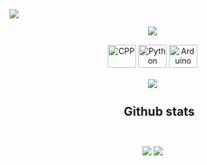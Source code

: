 <img src="https://github.com/gabohs/gabohs/blob/main/gabohs.gif" />

<p align="center">

  <img src="https://github.com/gabohs/gabohs/blob/output/github-contribution-grid-snake.svg">

  <br>
  <br>
 
  <img alt="CPP" height="40" width="50"     src="https://cdn.jsdelivr.net/gh/devicons/devicon/icons/cplusplus/cplusplus-original.svg" > 
  <img alt="Python" height="40" width="50"  src="https://cdn.jsdelivr.net/gh/devicons/devicon/icons/python/python-original.svg"> 
  <img alt="Arduino" height="40" width="50" src="https://cdn.jsdelivr.net/gh/devicons/devicon/icons/arduino/arduino-original.svg">

  <br>
  <br>

  <img src="https://komarev.com/ghpvc/?username=gabohs&&style=for-the-badge"/>

</p>

  <div id="user-content-toc">
  <ul align="center" style="list-style: none;">
    <summary>
      <h2>Github stats</h2>
    </summary>
  </ul>
</div>

 <br>

 <p align="center">
    <img src="https://github-readme-stats.vercel.app/api?username=gabohs&show_icons=true&theme=shadow_blue&include_all_commits=true&count_private=true&line_height=30">
    <img src="https://github-readme-stats.vercel.app/api/top-langs/?username=gabohs&layout=compact&langs_count=7&theme=shadow_blue">
  
 </p>

## 
